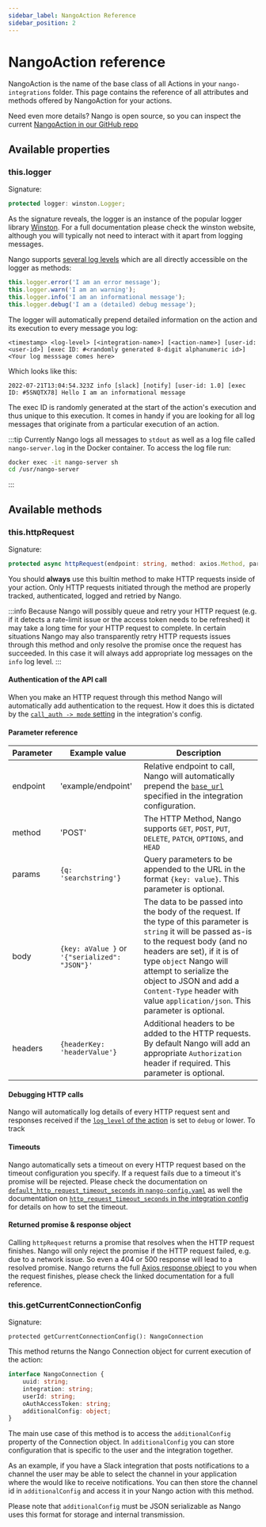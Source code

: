 ```yaml
---
sidebar_label: NangoAction Reference
sidebar_position: 2
---
```


# NangoAction reference

NangoAction is the name of the base class of all Actions in your `nango-integrations` folder. This page contains the reference of all attributes and methods offered by NangoAction for your actions.

Need even more details? Nango is open source, so you can inspect the current [NangoAction in our GitHub repo](https://github.com/NangoHQ/nango/blob/main/packages/action/lib/action.ts)

## Available properties

### this.logger
Signature:
```ts
protected logger: winston.Logger;
```

As the signature reveals, the logger is an instance of the popular logger library [Winston](https://github.com/winstonjs/winston). For a full documentation please check the winston website, although you will typically not need to interact with it apart from logging messages.

Nango supports [several log levels](config-reference.md#logLevels) which are all directly accessible on the logger as methods:
```ts
this.logger.error('I am an error message');
this.logger.warn('I am an warning');
this.logger.info('I am an informational message');
this.logger.debug('I am a (detailed) debug message');
```

The logger will automatically prepend detailed information on the action and its execution to every message you log:
```
<timestamp> <log-level> [<integration-name>] [<action-name>] [user-id: <user-id>] [exec ID: #<randomly generated 8-digit alphanumeric id>] <Your log messsage comes here>
```

Which looks like this:
```
2022-07-21T13:04:54.323Z info [slack] [notify] [user-id: 1.0] [exec ID: #5SNQTX78] Hello I am an informational message
```

The exec ID is randomly generated at the start of the action's execution and thus unique to this execution. It comes in handy if you are looking for all log messages that originate from a particular execution of an action.

:::tip
Currently Nango logs all messages to `stdout` as well as a log file called `nango-server.log` in the Docker container. To access the log file run:
```bash
docker exec -it nango-server sh
cd /usr/nango-server
```
:::

## Available methods

### this.httpRequest
Signature:
```ts
protected async httpRequest(endpoint: string, method: axios.Method, params?: axios.HttpParams, body?: any, headers?: axios.HttpHeader): Promise<AxiosResponse>
```

You should **always** use this builtin method to make HTTP requests inside of your action. Only HTTP requests initiated through the method are properly tracked, authenticated, logged and retried by Nango.

:::info
Because Nango will possibly queue and retry your HTTP request (e.g. if it detects a rate-limit issue or the access token needs to be refreshed) it may take a long time for your HTTP request to complete. In certain situations Nango may also transparently retry HTTP requests issues through this method and only resolve the promise once the request has succeeded. In this case it will always add appropriate log messages on the `info` log level.
:::

#### Authentication of the API call
When you make an HTTP request through this method Nango will automatically add authentication to the request. How it does this is dictated by the [`call_auth -> mode` setting](config-reference.md#integrationsYaml) in the integration's config.

#### Parameter reference
| Parameter | Example value | Description |
|---|---|---|
| endpoint | 'example/endpoint' | Relative endpoint to call, Nango will automatically prepend the [`base_url`](config-reference.md#integrationsYaml) specified in the integration configuration.|
| method | 'POST' | The HTTP Method, Nango supports `GET`, `POST`, `PUT`, `DELETE`, `PATCH`, `OPTIONS`, and `HEAD` |
| params | `{q: 'searchstring'}` | Query parameters to be appended to the URL in the format `{key: value}`. This parameter is optional. |
| body | `{key: aValue }` or `'{"serialized": "JSON"}'` | The data to be passed into the body of the request. If the type of this parameter is `string` it will be passed as-is to the request body (and no headers are set), if it is of type `object` Nango will attempt to serialize the object to JSON and add a `Content-Type` header with value `application/json`. This parameter is optional. |
| headers | `{headerKey: 'headerValue'}` | Additional headers to be added to the HTTP requests. By default Nango will add an appropriate `Authorization` header if required. This parameter is optional.|

#### Debugging HTTP calls
Nango will automatically log details of every HTTP request sent and responses received if the [`log_level` of the action](config-reference.md#integrationsYaml) is set to `debug` or lower. To track 

#### Timeouts
Nango automatically sets a timeout on every HTTP request based on the timeout configuration you specify. If a request fails due to a timeout it's promise will be rejected. Please check the documentation on [`default_http_request_timeout_seconds` in `nango-config.yaml`](config-reference.md#nangoConfigYaml) as well the documentation on [`http_request_timeout_seconds` in the integration config](config-reference.md#integrationsYaml) for details on how to set the timeout.

#### Returned promise & response object
Calling `httpRequest` returns a promise that resolves when the HTTP request finishes. Nango will only reject the promise if the HTTP request failed, e.g. due to a network issue. So even a 404 or 500 response will lead to a resolved promise.
Nango returns the full [Axios response object](https://axios-http.com/docs/res_schema) to you when the request finishes, please check the linked documentation for a full reference.


### this.getCurrentConnectionConfig
Signature:
```
protected getCurrentConnectionConfig(): NangoConnection
```

This method returns the Nango Connection object for current execution of the action:
```ts
interface NangoConnection {
    uuid: string;
    integration: string;
    userId: string;
    oAuthAccessToken: string;
    additionalConfig: object;
}
```

The main use case of this method is to access the `additionalConfig` property of the Connection object. In `additionalConfig` you can store configuration that is specific to the user and the integration together.

As an example, if you have a Slack integration that posts notifications to a channel the user may be able to select the channel in your application where the would like to receive notifications. You can then store the channel id in `additionalConfig` and access it in your Nango action with this method.

Please note that `additionalConfig` must be JSON serializable as Nango uses this format for storage and internal transmission.
